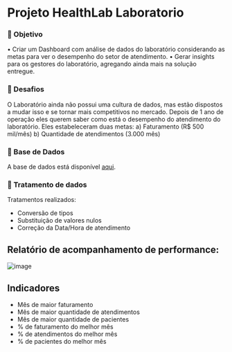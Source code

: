 # Projeto HealthLab Laboratorio

### 🎯 Objetivo

•	Criar um Dashboard com análise de dados do laboratório considerando as metas para ver o desempenho do setor de atendimento. </b>
•	Gerar insights para os gestores do laboratório, agregando ainda mais na solução entregue. </b>

### 🏁 Desafios 

O Laboratório ainda não possui uma cultura de dados, mas estão dispostos a mudar isso e se tornar mais competitivos no mercado.  </b>
Depois de 1 ano de operação eles querem saber como está o desempenho do atendimento do laboratório. Eles estabeleceram duas metas:  </b>
a)	Faturamento (R$ 500 mil/mês) </b>
b)	Quantidade de atendimentos (3.000 mês) </b>

### 🎲 Base de Dados

A base de dados está disponível [aqui](https://drive.google.com/file/d/1oeY1kgUOUv2kxchKIvLKPTds4jBvaqPG/view?pli=1). 


### 💠 Tratamento de dados

Tratamentos realizados: </b>
- Conversão de tipos
- Substituição de valores nulos
- Correção da Data/Hora de atendimento

## Relatório de acompanhamento de performance:

![image](https://github.com/PenseJoyce/Projeto-HealthLab-Laboratorio/assets/77034969/522a21f3-7e50-4127-9970-f63a05c76897)


## Indicadores

- Mês de maior faturamento
- Mês de maior quantidade de atendimentos
- Mês de maior quantidade de pacientes
- % de faturamento do melhor mês
- % de atendimentos do melhor mês
- % de pacientes do melhor mês

